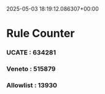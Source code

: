 2025-05-03 18:19:12.086307+00:00
# Rule Counter 
 ### UCATE : 634281

 ### Veneto : 515879

 ### Allowlist : 13930